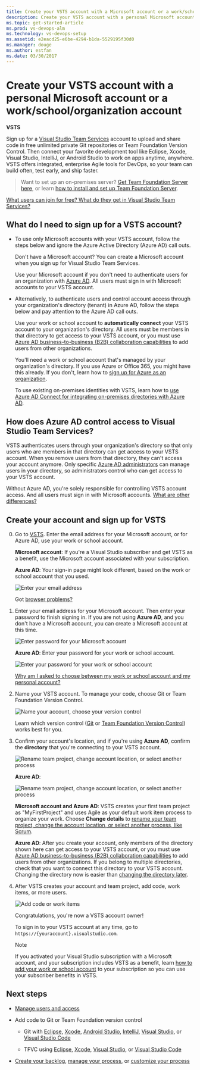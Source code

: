 ```yaml
---
title: Create your VSTS account with a Microsoft account or a work/school/organization account
description: Create your VSTS account with a personal Microsoft account or a work/school/organization account
ms.topic: get-started-article
ms.prod: vs-devops-alm
ms.technology: vs-devops-setup
ms.assetid: e2eacd25-e6be-4294-b1da-5529195f30d0
ms.manager: douge
ms.author: estfan
ms.date: 03/30/2017
---
```


#	Create your VSTS account with a personal Microsoft account or a work/school/organization account

**VSTS**

Sign up for a [Visual Studio Team Services](https://www.visualstudio.com/products/visual-studio-team-services-vs) 
account to upload and share code in free unlimited private 
Git repositories or Team Foundation Version Control. 
Then connect your favorite development tool like Eclipse, Xcode, 
Visual Studio, IntelliJ, or Android Studio to work on apps anytime, anywhere. 
VSTS offers integrated, enterprise Agile tools for DevOps, 
so your team can build often, test early, and ship faster.

> Want to set up an on-premises server? 
> [Get Team Foundation Server here](https://www.visualstudio.com/products/tfs-overview-vs), 
> or learn [how to install and set up Team Foundation Server](../tfs-server/install/get-started.md). 


[What users can join for free?  What do they get in Visual Studio Team Services?](faq-create-account.md#free-users)


<a name="how-sign-up"></a>
##	What do I need to sign up for a VSTS account?

*	To use only Microsoft accounts 
	with your VSTS account, follow the steps below and ignore the Azure Active Directory (Azure AD) call outs. 

	Don't have a Microsoft account?  You can create a Microsoft account 
	when you sign up for Visual Studio Team Services.

	Use your Microsoft account if you don't need to authenticate users 
	for an organization with [Azure AD](https://azure.microsoft.com/en-us/documentation/articles/active-directory-whatis/). 
	All users must sign in with Microsoft accounts to your VSTS account.

*	Alternatively, to authenticate users and control account access through your 
	organization's directory (tenant) in Azure AD, follow the steps below and pay attention to the Azure AD call outs.

	Use your work or school account to **automatically connect** your VSTS account to your organization's directory. 
	All users must be members in that directory to get access to your VSTS account, or you must use 
	[Azure AD business-to-business (B2B) collaboration capabilities](https://docs.microsoft.com/azure/active-directory/active-directory-b2b-what-is-azure-ad-b2b) to 
	add users from other organizations.

	You'll need a work or school account that's managed by your organization's directory. 
	If you use Azure or Office 365, you might have this already.  If you don't, learn how to 
	[sign up for Azure as an organization](https://azure.microsoft.com/en-us/documentation/articles/sign-up-organization/).

	To use existing on-premises identities with VSTS, learn how to 
	[use Azure AD Connect for integrating on-premises directories with Azure AD](https://azure.microsoft.com/en-us/documentation/articles/active-directory-aadconnect/).


## How does Azure AD control access to Visual Studio Team Services?

VSTS authenticates users through your organization's directory 
so that only users who are members in that directory can get access to your VSTS account. 
When you remove users from that directory, 
they can't access your account anymore. Only specific 
[Azure AD administrators](https://azure.microsoft.com/en-us/documentation/articles/active-directory-assign-admin-roles/) 
can manage users in your directory, so administrators control who can get access to your VSTS account.

Without Azure AD, you're solely responsible for controlling 
VSTS account access. And all users must sign in with Microsoft accounts. 
[What are other differences?](faq-create-account.md#SignInAccountDifferences)


<a name="SignIn"></a>
## Create your account and sign up for VSTS

0.	Go to [VSTS](https://go.microsoft.com/fwlink/?LinkId=307137).  Enter the email address for your Microsoft account, or for Azure AD, use your work or school account.

	**Microsoft account**: If you're a Visual Studio subscriber and get VSTS as a benefit, use the Microsoft account associated with your subscription. 

	**Azure AD**: Your sign-in page might look different, based on the work or school account that you used.

	![Enter your email address](_img/_shared/sign-in.png)

	Got [browser problems?](faq-create-account.md#browser-problems)

0.	Enter your email address for your Microsoft account. Then enter your password to finish signing in.  If you are not 
using **Azure AD**, and you don't have a Microsoft account, you can create a Microsoft account at this time.

	![Enter password for your Microsoft account](_img/_shared/sign-in-msa2.png)
	
	**Azure AD**: Enter your password for your work or school account.
	
	![Enter your password for your work or school account](_img/_shared/sign-in-aad.png)

	[Why am I asked to choose between my work or school account and my personal account?](faq-create-account.md#ChooseOrgAcctMSAcct)

0.	Name your VSTS account.  To manage your code, choose Git or Team Foundation Version Control.

	![Name your account, choose your version control](_img/sign-up-visual-studio-team-services/create-team-services-account-directory.png)

	Learn which version control ([Git](../git/overview.md) or [Team Foundation Version Control](../tfvc/overview.md)) 
	works best for you.

0.	Confirm your account's location, and if you're using **Azure AD**, confirm the **directory** 
that you're connecting to your VSTS account. 

	![Rename team project, change account location, or select another process](_img/sign-up-visual-studio-team-services/check-account-location-standard.png)
	
	**Azure AD**:
	
	![Rename team project, change account location, or select another process](_img/sign-up-visual-studio-team-services/change-account-directory.png)

	**Microsoft account and Azure AD**: VSTS creates your first team project as "MyFirstProject" 
	and uses Agile as your default work item process to organize your work. 
	Choose **Change details** to 
	[rename your team project, change the account location, or select another process, like Scrum](faq-create-account.md#account-location).
	
	**Azure AD**: After you create your account, only members of
	the directory shown here can get access to your VSTS account, or you must use 
	[Azure AD business-to-business (B2B) collaboration capabilities](https://docs.microsoft.com/azure/active-directory/active-directory-b2b-what-is-azure-ad-b2b) to 
	add users from other organizations.  If you belong to multiple directories, check that you want
	to connect this directory to your VSTS account.  Changing the directory now is easier than [changing the
	directory later](faq-create-account.md#ChangeDirectory).

0.	After VSTS creates your account and team project, 
add code, work items, or more users. 

	![Add code or work items](_img/_shared/team-project-created.png)

	Congratulations, you're now a VSTS account owner! 

	To sign in to your VSTS account at any time, go to ```https://{youraccount}.visualstudio.com```.

	> [!NOTE]
	> If you activated your Visual Studio subscription with a Microsoft account, and your subscription includes VSTS
	> as a benefit, learn [how to add your work or school account](../billing/link-msdn-subscription-to-organizational-account-vs.md) to your
	> subscription so you can use your subscriber benefits in VSTS.

## Next steps 

*	[Manage users and access](add-account-users-assign-access-levels.md)

*	Add code to Git or Team Foundation version control

	*	Git with [Eclipse](https://java.visualstudio.com/Docs/tools/eclipse), 
	[Xcode](../git/share-your-code-in-git-xcode.md), 
	[Android Studio](http://java.visualstudio.com/Docs/tools/androidstudio), 
	[IntelliJ](http://java.visualstudio.com/Docs/tools/intelliJ), 
	[Visual Studio](../git/share-your-code-in-git-vs-2017.md), or 
	[Visual Studio Code](https://code.visualstudio.com/docs/editor/versioncontrol)

	*	TFVC using [Eclipse](https://java.visualstudio.com/Docs/tools/eclipse), 
	[Xcode](../tfvc/share-your-code-in-tfvc-xcode.md), 
	[Visual Studio](../tfvc/use-visual-studio-git.md), or 
	[Visual Studio Code](https://code.visualstudio.com/docs/editor/versioncontrol)

*	[Create your backlog](../work/backlogs/create-your-backlog.md), 
	[manage your process](../work/process/manage-process.md), 
	or [customize your process](../work/process/customize-process.md)


